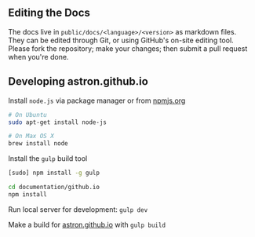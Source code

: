 ## Editing the Docs

The docs live in `public/docs/<language>/<version>` as markdown files.  
They can be edited through Git, or using GitHub's on-site editing tool.  
Please fork the repository; make your changes; then submit a pull request when you're done.

## Developing astron.github.io

Install `node.js` via package manager or from [npmjs.org](https://npmjs.org)

```sh
# On Ubuntu
sudo apt-get install node-js

# On Max OS X
brew install node
```

Install the `gulp` build tool

```sh
[sudo] npm install -g gulp

cd documentation/github.io
npm install
```

Run local server for development: `gulp dev`

Make a build for [astron.github.io](https://astron.github.io) with `gulp build`
